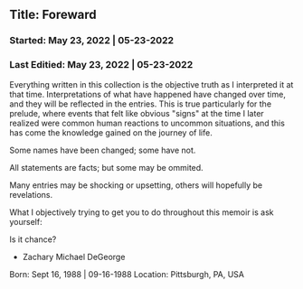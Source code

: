 <!-- @format -->

## Title: Foreward

### Started: May 23, 2022 | 05-23-2022

### Last Editied: May 23, 2022 | 05-23-2022

Everything written in this collection is the objective truth as I interpreted it at that time. Interpretations of what have happened have changed over time, and they will be reflected in the entries. This is true particularly for the prelude, where events that felt like obvious "signs" at the time I later realized were common human reactions to uncommon situations, and this has come the knowledge gained on the journey of life.

Some names have been changed; some have not.

All statements are facts; but some may be ommited.

Many entries may be shocking or upsetting, others will hopefully be revelations.

What I objectively trying to get you to do throughout this memoir is ask yourself:

Is it chance?

- Zachary Michael DeGeorge

Born: Sept 16, 1988 | 09-16-1988 Location: Pittsburgh, PA, USA
